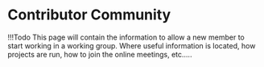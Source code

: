 # Contributor Community

!!!Todo
    This page will contain the information to allow a new member to start working in a working group.  Where useful information is located, how projects are run, how to join the online meetings, etc.....

